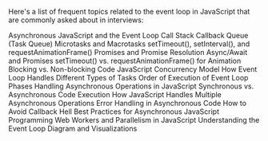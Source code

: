 Here's a list of frequent topics related to the event loop in JavaScript that are commonly asked about in interviews:

Asynchronous JavaScript and the Event Loop
Call Stack
Callback Queue (Task Queue)
Microtasks and Macrotasks
setTimeout(), setInterval(), and requestAnimationFrame()
Promises and Promise Resolution
Async/Await and Promises
setTimeout() vs. requestAnimationFrame() for Animation
Blocking vs. Non-blocking Code
JavaScript Concurrency Model
How Event Loop Handles Different Types of Tasks
Order of Execution of Event Loop Phases
Handling Asynchronous Operations in JavaScript
Synchronous vs. Asynchronous Code Execution
How JavaScript Handles Multiple Asynchronous Operations
Error Handling in Asynchronous Code
How to Avoid Callback Hell
Best Practices for Asynchronous JavaScript Programming
Web Workers and Parallelism in JavaScript
Understanding the Event Loop Diagram and Visualizations